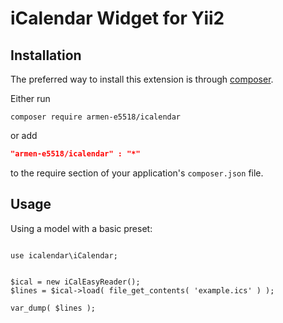 iCalendar Widget for Yii2
========================

Installation
------------
The preferred way to install this extension is through [composer](http://getcomposer.org/download/).

Either run

```
composer require armen-e5518/icalendar
```
or add

```json
"armen-e5518/icalendar" : "*"
```

to the require section of your application's `composer.json` file.



Usage
-----

Using a model with a basic preset:

```

use icalendar\iCalendar;


$ical = new iCalEasyReader(); 
$lines = $ical->load( file_get_contents( 'example.ics' ) ); 

var_dump( $lines ); 
```
